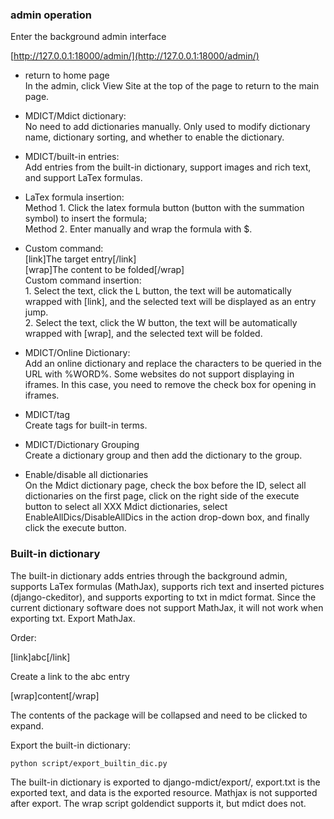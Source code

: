 ### admin operation

Enter the background admin interface

[http://127.0.0.1:18000/admin/](http://127.0.0.1:18000/admin/)

* return to home page
<br>In the admin, click View Site at the top of the page to return to the main page.

* MDICT/Mdict dictionary:
<br>No need to add dictionaries manually. Only used to modify dictionary name, dictionary sorting, and whether to enable the dictionary.

* MDICT/built-in entries:
<br>Add entries from the built-in dictionary, support images and rich text, and support LaTex formulas.

* LaTex formula insertion:
<br>Method 1. Click the latex formula button (button with the summation symbol) to insert the formula; <br />Method 2. Enter manually and wrap the formula with $.

* Custom command:
<br> [link]The target entry[/link]
<br> [wrap]The content to be folded[/wrap]
<br> Custom command insertion:
<br> 1. Select the text, click the L button, the text will be automatically wrapped with [link], and the selected text will be displayed as an entry jump. <br />2. Select the text, click the W button, the text will be automatically wrapped with [wrap], and the selected text will be folded.

* MDICT/Online Dictionary:
<br>Add an online dictionary and replace the characters to be queried in the URL with %WORD%. Some websites do not support displaying in iframes. In this case, you need to remove the check box for opening in iframes.

* MDICT/tag
<br>Create tags for built-in terms.

* MDICT/Dictionary Grouping
<br>Create a dictionary group and then add the dictionary to the group.

* Enable/disable all dictionaries
<br>On the Mdict dictionary page, check the box before the ID, select all dictionaries on the first page, click on the right side of the execute button to select all XXX Mdict dictionaries, select EnableAllDics/DisableAllDics in the action drop-down box, and finally click the execute button.
  
### Built-in dictionary

The built-in dictionary adds entries through the background admin, supports LaTex formulas (MathJax), supports rich text and inserted pictures (django-ckeditor), and supports exporting to txt in mdict format. Since the current dictionary software does not support MathJax, it will not work when exporting txt. Export MathJax.

Order:

[link]abc[/link]

Create a link to the abc entry

[wrap]content[/wrap]

The contents of the package will be collapsed and need to be clicked to expand.

Export the built-in dictionary:


```
python script/export_builtin_dic.py
```

The built-in dictionary is exported to django-mdict/export/, export.txt is the exported text, and data is the exported resource. Mathjax is not supported after export. The wrap script goldendict supports it, but mdict does not.